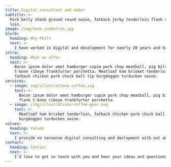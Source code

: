 ```yaml
---
title: Digital consultant and maker
subtitle: >-
  Pork belly shank ground round swine, fatback jerky tenderloin flank short
  loin.
image: /img/home-jumbotron.jpg
blurb:
  heading: Why Phil?
  text: >-
    I have worked in digital and development for nearly 20 years and have experience designing, defining, architecting and integrating technology solutions across a range of businesses and industries - from small business and startups to large corporates. My passion lies in creating technology based products and solutions. 
intro:
  heading: What we offer
  text: >-
    Bacon ipsum dolor amet hamburger cupim pork chop meatball, pig biltong flank
    t-bone ribeye frankfurter porchetta. Meatloaf ham brisket tenderloin,
    fatback chicken pork chuck ball tip burgdoggen turducken swine.
services:
  - image: img/illustrations-coffee.svg
    text: >-
      Bacon ipsum dolor amet hamburger cupim pork chop meatball, pig biltong
      flank t-bone ribeye frankfurter porchetta.
  - image: /img/illustrations-coffee-gear.svg
    text: >-
      Meatloaf ham brisket tenderloin, fatback chicken pork chuck ball tip
      burgdoggen turducken swine.
values:
  heading: Values
  text: >-
    I provide no nonsense digital consulting and devlopment with out any of the rubbish. 
contact:
  heading: Contact
  text: >-
    I’d love to get in touch with you and hear your ideas and questions.
---
```



